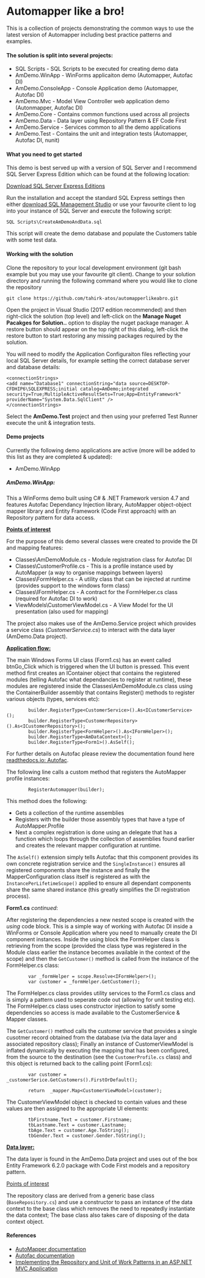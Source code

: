 # Automapper like a bro!

This is a collection of projects demonstrating the common ways to use the latest version of Automapper including best practice patterns and examples.

#### The solution is split into several projects:
* SQL Scripts - SQL Scripts to be executed for creating demo data
* AmDemo.WinApp - WinForms applicaiton demo (Automapper, Autofac DI)
* AmDemo.ConsoleApp - Console Application demo (Automapper, Autofac DI)
* AmDemo.Mvc  - Model View Controller web application demo (Autonmapper, Autofac DI)
* AmDemo.Core - Contains common functions used across all projects
* AmDemo.Data - Data layer using Repository Pattern & EF Code First
* AmDemo.Service - Services common to all the demo applications
* AmDemo.Test - Contains the unit and integration tests (Automapper, Autofac DI, nunit)

#### What you need to get started

This demo is best served up with a version of SQL Server and I recommend SQL Server Express Edition which can be found at the following location:

[Download SQL Server Express Editions](https://www.microsoft.com/en-gb/sql-server/sql-server-editions-express)

Run the installation and accept the standard SQL Express settings then either [download SQL Management Studio](https://docs.microsoft.com/en-us/sql/ssms/download-sql-server-management-studio-ssms) 
or use your favourite client to log into your instance of SQL Server and execute the following script:

`SQL Scripts\CreateAmDemoAndData.sql`

This script will create the demo database and populate the Customers table with some test data.

#### Working with the solution

Clone the repository to your local development environment (git bash example but you may use your favourite git client). 
Change to your solution directory and running the following command where you would like to clone the repository

`git clone https://github.com/tahirk-atos/automapperlikeabro.git`

Open the project in Visual Studio (2017 edition recommended) and then right-click the solution (top level) and left-click on the **Manage Nuget Pacakges for Solution..** option to display the
nuget package manager.  A restore button should appear on the top right of this dialog, left-click the restore button to start restoring any missing packages required by the solution.

You will need to modify the Application Configuraiton files reflecting your local SQL Server details, for example setting the correct database server and database details:
```
<connectionStrings>
<add name="Database1" connectionString="data source=DESKTOP-CFDHIP6\SQLEXPRESS;initial catalog=AmDemo;integrated security=True;MultipleActiveResultSets=True;App=EntityFramework" providerName="System.Data.SqlClient" />
</connectionStrings>
```
Select the **AmDemo.Test** project and then using your preferred Test Runner execute the unit & integration tests.

#### Demo projects

Currently the following demo applications are active (more will be added to this list as they are completed & updated):

* AmDemo.WinApp

##### AmDemo.WinApp:

This a WinForms demo built using C# & .NET Framework version 4.7 and features Autofac Dependancy Injection library, AutoMapper object-object mapper library and Entity Framework (Code First approach) with an Repository pattern for data access.

<ins>**Points of interest**</ins>

For the purpose of this demo several classes were created to provide the DI and mapping features:

* Classes\AmDemoModule.cs - Module registration class for Autofac DI
* Classes\CustomerProfile.cs - This is a profile instance used by AutoMapper (a way to organise mappings between layers)
* Classes\FormHelper.cs - A utility class that can be injected at runtime (provides support to the windows form class)
* Classes\IFormHelper.cs - A contract for the FormHelper.cs class (required for Autofac DI to work)
* ViewModels\CustomerViewModel.cs - A View Model for the UI presentation (also used for mapping)

The project also makes use of the AmDemo.Service project which provides a service class (_CustomerService.cs_) to interact with the data layer (AmDemo.Data project).

<ins>**Application flow:**</ins>

The main Windows Forms UI class (Form1.cs) has an event called btnGo_Click which is triggered when the UI button is pressed.
This event method first creates an IContainer object that contains the registered modules (telling Autofac what dependancies to register at runtime), these modules are registered inside the Classes\AmDemoModule.cs class using the
ContainerBuilder assembly that contains Register() methods to register various objects (types, services etc):

            builder.RegisterType<CustomerService>().As<ICustomerService>();
            builder.RegisterType<CustomerRepository>().As<ICustomerRepository>();
            builder.RegisterType<FormHelper>().As<IFormHelper>();
            builder.RegisterType<AmDataContext>();
            builder.RegisterType<Form1>().AsSelf();

For further details on Autofac please review the documentation found here [readthedocs.io: Autofac](http://autofaccn.readthedocs.io).

The following line calls a custom method that registers the AutoMapper profile instances:

            RegisterAutomapper(builder);

This method does the following:

* Gets a collection of the runtime assemblies
* Registers with the builder those assembly types that have a type of AutoMapper.Profile
* Next a complex registration is done using an delegate that has a function which loops through the collection of assemblies found earlier and creates the relevant mapper configuration at runtime.

The `AsSelf()` extension simply tells Autofac that this component provides its own concrete registration service and the `SingleInstance()` ensures all registered components share the instance and finally the MapperConfiguration
class itself is registered as with the `InstancePerLifetimeScope()` applied to ensure all dependant components share the same shared instance (this greatly simplifies the DI registration process).

**Form1.cs** _continued_:

After registering the dependencies a new nested scope is created with the *using* code block.  This is a simple way of working with Autofac DI inside a WinForms or Console Application where you need to manually create the DI component
instances. Inside the using block the FormHelper class is retrieving from the scope (provided the class type was registered in the Module class earlier the instance becomes available in the context of the scope) and then the `GetCustomer()` 
method is called from the instance of the FormHelper.cs class:

            var _formHelper = scope.Resolve<IFormHelper>();
            var customer = _formHelper.GetCustomer();

The FormHelper.cs class provides utility services to the Form1.cs class and is simply a pattern used to seperate code out (allowing for unit testing etc). The FormHelper.cs class uses constructor injection to satisfy some dependencies so access
is made available to the CustomerService & Mapper classes.

The `GetCustomer()` method calls the customer service that provides a single cusotmer record obtained from the database (via the data layer and associated repository class); Finally an instance of CustomerViewModel is inflated dynamically by 
executing the mapping that has been configured, from the source to the destination (see the `CustomerProfile.cs` class) and this object is returned back to the calling point (Form1.cs):

            var customer = _customerSerice.GetCustomers().FirstOrDefault();

            return  _mapper.Map<CustomerViewModel>(customer);

The CustomerViewModel object is checked to contain values and these values are then assigned to the appropriate UI elements:

            tbFirstname.Text = customer.Firstname;
            tbLastname.Text = customer.Lastname;
            tbAge.Text = customer.Age.ToString();
            tbGender.Text = customer.Gender.ToString();

<ins>**Data layer:**</ins>

The data layer is found in the AmDemo.Data project and uses out of the box Entity Framework 6.2.0 package with Code First models and a repository pattern.

<ins>Points of interest</ins>

The repository class are derived from a generic base class (`BaseRepository.cs`) and use a constructor to pass an instance of the data context to the base 
class which removes the need to repeatedly instantiate the data context; The base class also takes care of disposing of the data context object.

#### References

* [AutoMapper documentation](http://docs.automapper.org)
* [Autofac documentation](http://autofaccn.readthedocs.io)
* [Implementing the Repository and Unit of Work Patterns in an ASP.NET MVC Application](https://docs.microsoft.com/en-us/aspnet/mvc/overview/older-versions/getting-started-with-ef-5-using-mvc-4/implementing-the-repository-and-unit-of-work-patterns-in-an-asp-net-mvc-application)